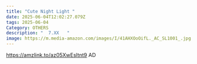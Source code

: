 ```yaml
---
title: "Cute Night Light "
date: 2025-06-04T12:02:27.079Z
tags: 2025-06-04
Category: OTHERS
description: "  7.XX   "
image: https://m.media-amazon.com/images/I/41AHXOoOifL._AC_SL1001_.jpg
---
```

https://amzlink.to/az05XwEsltnt9     AD
